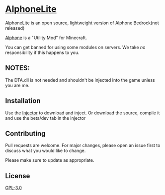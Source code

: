 # [AlphoneLite](https://alphoneclient.ml)

AlphoneLite is an open source, lightweight version of Alphone Bedrock(not released)

[Alphone](https://alphoneclient.ml) is a "Utility Mod" for Minecraft.

You can get banned for using some modules on servers. We take *no* responsibility if this happens to you.

## NOTES:

The DTA.dll is not needed and shouldn't be injected into the game unless you are me.


## Installation

Use the [Injector](https://github.com/IAJWasTooShort/AlphoneInjector/releases/latest) to download and inject. Or download the source, compile it and use the beta/dev tab in the injector

## Contributing
Pull requests are welcome. For major changes, please open an issue first to discuss what you would like to change.

Please make sure to update as appropriate.

## License
[GPL-3.0](https://choosealicense.com/licenses/gpl-3.0/)
